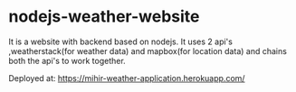 # nodejs-weather-website
It is a website with backend based on nodejs.
It uses 2 api's ,weatherstack(for weather data) and mapbox(for location data) and chains both the api's to work together.

Deployed at: https://mihir-weather-application.herokuapp.com/
